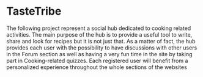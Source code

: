 # TasteTribe
The following project represent a social hub dedicated to cooking related activities.
The main purpose of the hub is to provide a useful tool to write, share and look for recipes but it is not just that.
As a matter of fact, the hub provides each user with the possibility to have discussions with other users in the Forum section as well as having a very fun time in the site by taking part in Cooking-related quizzes.
Each registered user will benefit from a personalized experience throughout the whole sections of the websites